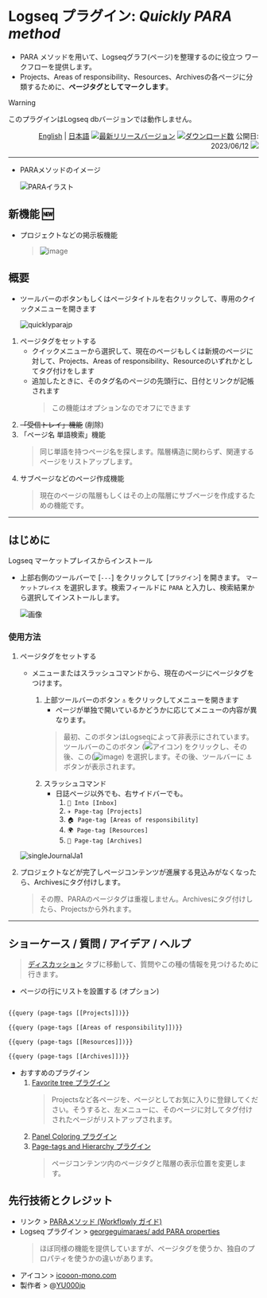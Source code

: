 # Logseq プラグイン: *Quickly PARA method*

- PARA メソッドを用いて、Logseqグラフ(ページ)を整理するのに役立つ ワークフローを提供します。
- Projects、Areas of responsibility、Resources、Archivesの各ページに分類するために、**ページタグとしてマークします**。

> [!WARNING]
>このプラグインはLogseq dbバージョンでは動作しません。

<div align="right">

[English](https://github.com/YU000jp/logseq-plugin-quickly-para-method) | [日本語](https://github.com/YU000jp/logseq-plugin-quickly-para-method/blob/main/readme.ja.md) [![最新リリースバージョン](https://img.shields.io/github/v/release/YU000jp/logseq-plugin-quickly-para-method)](https://github.com/YU000jp/logseq-plugin-quickly-para-method/releases)
[![ダウンロード数](https://img.shields.io/github/downloads/YU000jp/logseq-plugin-quickly-para-method/total.svg)](https://github.com/YU000jp/logseq-plugin-quickly-para-method/releases) 公開日: 2023/06/12 <a href="https://www.buymeacoffee.com/yu000japan"><img src="https://img.buymeacoffee.com/button-api/?text=Buy me a pizza&emoji=🍕&slug=yu000japan&button_colour=FFDD00&font_colour=000000&font_family=Poppins&outline_colour=000000&coffee_colour=ffffff" /></a>
 </div>

---

* PARAメソッドのイメージ

   ![PARAイラスト](https://github.com/YU000jp/logseq-plugin-quickly-para-method/assets/111847207/17767165-679a-4572-8519-db48abfc7f30)

## 新機能 🆕

- プロジェクトなどの掲示板機能
  > ![image](https://github.com/user-attachments/assets/cf149d8c-11e2-4f8f-95da-f32ae20cdb6c)

## 概要

- ツールバーのボタンもしくはページタイトルを右クリックして、専用のクイックメニューを開きます

  ![quicklyparajp](https://github.com/YU000jp/logseq-plugin-quickly-para-method/assets/111847207/9e15d931-f7a8-483e-aec0-e1511514d4ad)

1. ページタグをセットする
   * クイックメニューから選択して、現在のページもしくは新規のページに対して、Projects、Areas of responsibility、Resourceのいずれかとしてタグ付けをします
   * 追加したときに、そのタグ名のページの先頭行に、日付とリンクが記帳されます
     > この機能はオプションなのでオフにできます
1. ~~「受信トレイ」機能~~ (削除)
1. 「ページ名 単語検索」機能
   > 同じ単語を持つページ名を探します。階層構造に関わらず、関連するページをリストアップします。
1. サブページなどのページ作成機能
   > 現在のページの階層もしくはその上の階層にサブページを作成するための機能です。

---

## はじめに

Logseq マーケットプレイスからインストール
  - 上部右側のツールバーで [`---`] をクリックして [`プラグイン`] を開きます。 `マーケットプレイス` を選択します。検索フィールドに `PARA` と入力し、検索結果から選択してインストールします。

    ![画像](https://github.com/YU000jp/logseq-plugin-quickly-para-method/assets/111847207/a6d4337a-2454-4ca4-8a1d-a0d9ca4e9ac2)

### 使用方法

1. ページタグをセットする

   - メニューまたはスラッシュコマンドから、現在のページにページタグをつけます。
   
     1. 上部ツールバーのボタン `⚓` をクリックしてメニューを開きます
        - ページが単独で開いているかどうかに応じてメニューの内容が異なります。
        > 最初、このボタンはLogseqによって非表示にされています。ツールバーのこのボタン (![アイコン](https://github.com/YU000jp/logseq-plugin-bullet-point-custom-icon/assets/111847207/136f9d0f-9dcf-4942-9821-c9f692fcfc2f)) をクリックし、その後、この(![image](https://github.com/YU000jp/logseq-plugin-quickly-para-method/assets/111847207/bfe90d5e-7ee4-4455-8b29-4c2908b1c9df)) を選択します。その後、ツールバーに ⚓ ボタンが表示されます。
     1. スラッシュコマンド
        - 日誌ページ以外でも、右サイドバーでも。
          1. `📧 Into [Inbox]`
          1. `✈️ Page-tag [Projects]`
          1. `🏠 Page-tag [Areas of responsibility]`
          1. `🌍 Page-tag [Resources]`
          1. `🧹 Page-tag [Archives]`

   ![singleJournalJa1](https://github.com/YU000jp/logseq-plugin-quickly-para-method/assets/111847207/ac4562eb-e67e-46cc-8b51-2653857cf43e)

1. プロジェクトなどが完了しページコンテンツが進展する見込みがなくなったら、Archivesにタグ付けします。
   > その際、PARAのページタグは重複しません。Archivesにタグ付けしたら、Projectsから外れます。       

---

## ショーケース / 質問 / アイデア / ヘルプ

  > [ディスカッション](https://github.com/YU000jp/logseq-plugin-quickly-para-method/discussions) タブに移動して、質問やこの種の情報を見つけるために行きます。

- ページの行にリストを設置する (オプション)

```clojure

{{query (page-tags [[Projects]])}}

{{query (page-tags [[Areas of responsibility]])}}

{{query (page-tags [[Resources]])}}

{{query (page-tags [[Archives]])}}

```

- おすすめのプラグイン
  1. [Favorite tree プラグイン](https://github.com/sethyuan/logseq-plugin-favorite-tree)
     > Projectsなど各ページを、ページとしてお気に入りに登録してください。そうすると、左メニューに、そのページに対してタグ付けされたページがリストアップされます。
  2. [Panel Coloring プラグイン](https://github.com/YU000jp/logseq-plugin-panel-coloring)
  3. [Page-tags and Hierarchy プラグイン](https://github.com/YU000jp/logseq-page-tags-and-hierarchy)
     > ページコンテンツ内のページタグと階層の表示位置を変更します。

## 先行技術とクレジット

- リンク > [PARAメソッド (Workflowly ガイド)](https://workflowy.com/systems/para-method/)
- Logseq プラグイン > [georgeguimaraes/ add PARA properties](https://github.com/georgeguimaraes/logseq-plugin-add-PARA-properties)
  > ほぼ同様の機能を提供していますが、ページタグを使うか、独自のプロパティを使うかの違いがあります。
- アイコン > [icooon-mono.com](https://icooon-mono.com/10204-%e9%8c%a8%e3%81%ae%e3%82%a2%e3%82%a4%e3%82%b3%e3%83%b3%e3%81%9d%e3%81%ae4/)
- 製作者 > @[YU000jp](https://github.com/YU000jp)
